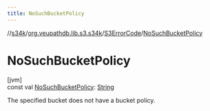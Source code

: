 ```yaml
---
title: NoSuchBucketPolicy
---
```

//[s34k](../../../index.html)/[org.veupathdb.lib.s3.s34k](../index.html)/[S3ErrorCode](index.html)/[NoSuchBucketPolicy](-no-such-bucket-policy.html)



# NoSuchBucketPolicy



[jvm]\
const val [NoSuchBucketPolicy](-no-such-bucket-policy.html): [String](https://kotlinlang.org/api/latest/jvm/stdlib/kotlin/-string/index.html)



The specified bucket does not have a bucket policy.





